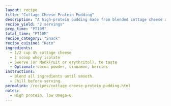 ```yaml
---
layout: recipe
title: "Cottage Cheese Protein Pudding"
description: "A high-protein pudding made from blended cottage cheese and whey."
recipe_yield: "2 servings"
prep_time: "PT10M"
total_time: "PT10M"
recipe_category: "Snack"
recipe_cuisine: "Keto"
ingredients:
  - 1/2 cup 4% cottage cheese
  - 1 scoop whey isolate
  - Swerve (or MonkFruit or erythritol), to taste
  - Optional: cocoa powder, cinnamon, berries
instructions:
  - Blend all ingredients until smooth.
  - Chill before serving.
permalink: /recipes/cottage-cheese-protein-pudding.html
notes:
  - High protein, low Omega-6
---
```


